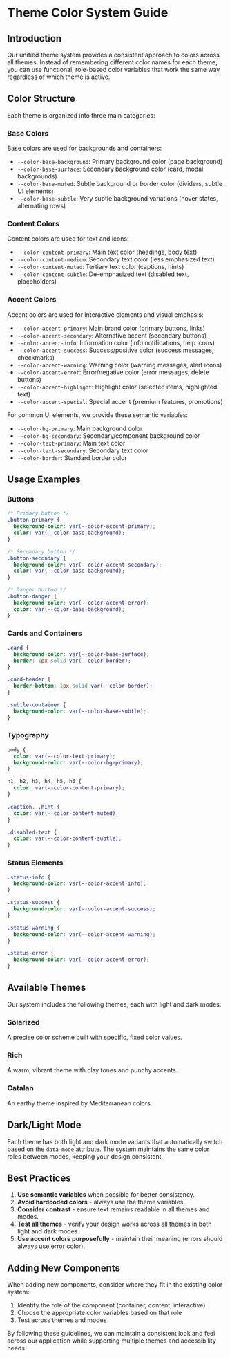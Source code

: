 # Theme Color System Guide

## Introduction

Our unified theme system provides a consistent approach to colors across all themes. Instead of remembering different color names for each theme, you can use functional, role-based color variables that work the same way regardless of which theme is active.

## Color Structure

Each theme is organized into three main categories:

### Base Colors

Base colors are used for backgrounds and containers:

- `--color-base-background`: Primary background color (page background)
- `--color-base-surface`: Secondary background color (card, modal backgrounds)
- `--color-base-muted`: Subtle background or border color (dividers, subtle UI elements)
- `--color-base-subtle`: Very subtle background variations (hover states, alternating rows)

### Content Colors

Content colors are used for text and icons:

- `--color-content-primary`: Main text color (headings, body text)
- `--color-content-medium`: Secondary text color (less emphasized text)
- `--color-content-muted`: Tertiary text color (captions, hints)
- `--color-content-subtle`: De-emphasized text (disabled text, placeholders)

### Accent Colors

Accent colors are used for interactive elements and visual emphasis:

- `--color-accent-primary`: Main brand color (primary buttons, links)
- `--color-accent-secondary`: Alternative accent (secondary buttons)
- `--color-accent-info`: Information color (info notifications, help icons)
- `--color-accent-success`: Success/positive color (success messages, checkmarks)
- `--color-accent-warning`: Warning color (warning messages, alert icons)
- `--color-accent-error`: Error/negative color (error messages, delete buttons)
- `--color-accent-highlight`: Highlight color (selected items, highlighted text)
- `--color-accent-special`: Special accent (premium features, promotions)


For common UI elements, we provide these semantic variables:

- `--color-bg-primary`: Main background color
- `--color-bg-secondary`: Secondary/component background color
- `--color-text-primary`: Main text color
- `--color-text-secondary`: Secondary text color
- `--color-border`: Standard border color

## Usage Examples

### Buttons

```css
/* Primary button */
.button-primary {
  background-color: var(--color-accent-primary);
  color: var(--color-base-background);
}

/* Secondary button */
.button-secondary {
  background-color: var(--color-accent-secondary);
  color: var(--color-base-background);
}

/* Danger button */
.button-danger {
  background-color: var(--color-accent-error);
  color: var(--color-base-background);
}
```

### Cards and Containers

```css
.card {
  background-color: var(--color-base-surface);
  border: 1px solid var(--color-border);
}

.card-header {
  border-bottom: 1px solid var(--color-border);
}

.subtle-container {
  background-color: var(--color-base-subtle);
}
```

### Typography

```css
body {
  color: var(--color-text-primary);
  background-color: var(--color-bg-primary);
}

h1, h2, h3, h4, h5, h6 {
  color: var(--color-content-primary);
}

.caption, .hint {
  color: var(--color-content-muted);
}

.disabled-text {
  color: var(--color-content-subtle);
}
```

### Status Elements

```css
.status-info {
  background-color: var(--color-accent-info);
}

.status-success {
  background-color: var(--color-accent-success);
}

.status-warning {
  background-color: var(--color-accent-warning);
}

.status-error {
  background-color: var(--color-accent-error);
}
```

## Available Themes

Our system includes the following themes, each with light and dark modes:

### Solarized
A precise color scheme built with specific, fixed color values.

### Rich
A warm, vibrant theme with clay tones and punchy accents.

### Catalan
An earthy theme inspired by Mediterranean colors.

## Dark/Light Mode

Each theme has both light and dark mode variants that automatically switch based on the `data-mode` attribute. The system maintains the same color roles between modes, keeping your design consistent.

## Best Practices

1. **Use semantic variables** when possible for better consistency.
2. **Avoid hardcoded colors** - always use the theme variables.
3. **Consider contrast** - ensure text remains readable in all themes and modes.
4. **Test all themes** - verify your design works across all themes in both light and dark modes.
5. **Use accent colors purposefully** - maintain their meaning (errors should always use error color).

## Adding New Components

When adding new components, consider where they fit in the existing color system:

1. Identify the role of the component (container, content, interactive)
2. Choose the appropriate color variables based on that role
3. Test across themes and modes

By following these guidelines, we can maintain a consistent look and feel across our application while supporting multiple themes and accessibility needs.
